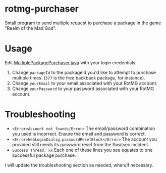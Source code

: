 rotmg-purchaser
===============

Small program to send multiple request to purchase a package in the game "Realm of the Mad God".


Usage
===============

Edit [MultiplePackagePurchaser.java](src/com/gendelbendel/tools/MultiplePackagePurchaser.java) with your login credentials.

1. Change `packageId` to the packageId you'd like to attempt to purchase multiple times. (`377` is the free backback package, for instance).
2. Change `yourEmail` to your email associated with your RotMG account.
3. Change `yourPassword` to your password associated with your RotMG account.


Troubleshooting
===============

* `<Error>Account not found</Error>`
The email/password combination you used is incorrect. Ensure the email and password is correct.
* `<Error>WebLoginDialig.passwordResetBlock</Error>`
The account you provided still needs its password reset from the Swatsec incident.
* `Success Thread: xx`
Each one of these lines you see equates to one successful package purchase.

I will update the troubleshooting section as needed, when/if necessary.
